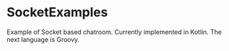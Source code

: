 # SocketExamples

Example of Socket based chatroom. Currently implemented in Kotlin. The next language is Groovy.

